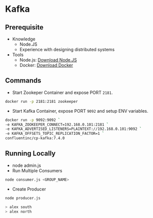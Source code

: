 # Kafka
## Prerequisite
- Knowledge
  - Node.JS 
  - Experience with designing distributed systems
- Tools
  - Node.js: [Download Node.JS](https://nodejs.org/en)
  - Docker: [Download Docker](https://www.docker.com)
  

## Commands
- Start Zookeper Container and expose PORT `2181`.
```bash
docker run -p 2181:2181 zookeeper
```
- Start Kafka Container, expose PORT `9092` and setup ENV variables.
```bash
docker run -p 9092:9092 `
-e KAFKA_ZOOKEEPER_CONNECT=192.168.0.101:2181 `
-e KAFKA_ADVERTISED_LISTENERS=PLAINTEXT://192.168.0.101:9092 `
-e KAFKA_OFFSETS_TOPIC_REPLICATION_FACTOR=1 `
confluentinc/cp-kafka:7.4.0
```

## Running Locally

- node admin.js
- Run Multiple Consumers
```bash
node consumer.js <GROUP_NAME>
```
- Create Producer
```bash
node producer.js
```
```bash
> alex south
> alex north
```